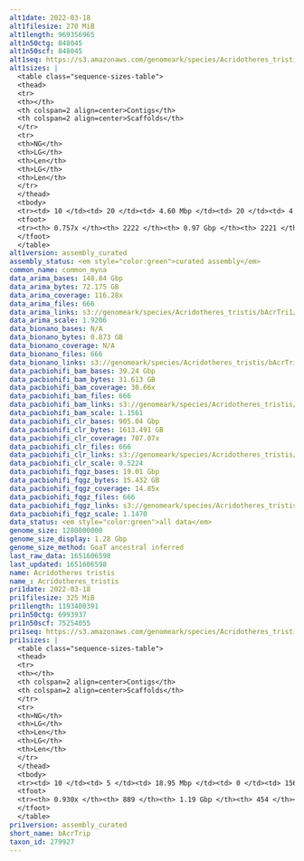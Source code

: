 ```yaml
---
alt1date: 2022-03-18
alt1filesize: 270 MiB
alt1length: 969356965
alt1n50ctg: 848045
alt1n50scf: 848045
alt1seq: https://s3.amazonaws.com/genomeark/species/Acridotheres_tristis/bAcrTri1/assembly_curated/bAcrTri1.alt.cur.20220318.fasta.gz
alt1sizes: |
  <table class="sequence-sizes-table">
  <thead>
  <tr>
  <th></th>
  <th colspan=2 align=center>Contigs</th>
  <th colspan=2 align=center>Scaffolds</th>
  </tr>
  <tr>
  <th>NG</th>
  <th>LG</th>
  <th>Len</th>
  <th>LG</th>
  <th>Len</th>
  </tr>
  </thead>
  <tbody>
  <tr><td> 10 </td><td> 20 </td><td> 4.60 Mbp </td><td> 20 </td><td> 4.60 Mbp </td></tr>  <tr><td> 20 </td><td> 57 </td><td> 2.70 Mbp </td><td> 57 </td><td> 2.70 Mbp </td></tr>  <tr><td> 30 </td><td> 112 </td><td> 1.96 Mbp </td><td> 112 </td><td> 1.96 Mbp </td></tr>  <tr><td> 40 </td><td> 193 </td><td> 1.30 Mbp </td><td> 193 </td><td> 1.30 Mbp </td></tr>  <tr style="background-color:#cccccc;"><td> 50 </td><td> 316 </td><td> 0.85 Mbp </td><td> 316 </td><td> 0.85 Mbp </td></tr>  <tr><td> 60 </td><td> 511 </td><td> 0.51 Mbp </td><td> 511 </td><td> 0.51 Mbp </td></tr>  <tr><td> 70 </td><td> 908 </td><td> 177.82 Kbp </td><td> 908 </td><td> 177.82 Kbp </td></tr>  <tr><td> 80 </td><td> 0 </td><td>  </td><td> 0 </td><td>  </td></tr>  <tr><td> 90 </td><td> 0 </td><td>  </td><td> 0 </td><td>  </td></tr>  <tr><td> 100 </td><td> 0 </td><td>  </td><td> 0 </td><td>  </td></tr>  </tbody>
  <tfoot>
  <tr><th> 0.757x </th><th> 2222 </th><th> 0.97 Gbp </th><th> 2221 </th><th> 0.97 Gbp </th></tr>
  </tfoot>
  </table>
alt1version: assembly_curated
assembly_status: <em style="color:green">curated assembly</em>
common_name: common_myna
data_arima_bases: 148.84 Gbp
data_arima_bytes: 72.175 GB
data_arima_coverage: 116.28x
data_arima_files: 666
data_arima_links: s3://genomeark/species/Acridotheres_tristis/bAcrTri1/genomic_data/arima/<br>
data_arima_scale: 1.9206
data_bionano_bases: N/A
data_bionano_bytes: 0.873 GB
data_bionano_coverage: N/A
data_bionano_files: 666
data_bionano_links: s3://genomeark/species/Acridotheres_tristis/bAcrTri1/genomic_data/bionano/<br>
data_pacbiohifi_bam_bases: 39.24 Gbp
data_pacbiohifi_bam_bytes: 31.613 GB
data_pacbiohifi_bam_coverage: 30.66x
data_pacbiohifi_bam_files: 666
data_pacbiohifi_bam_links: s3://genomeark/species/Acridotheres_tristis/bAcrTri1/genomic_data/pacbiohifi_bam/<br>
data_pacbiohifi_bam_scale: 1.1561
data_pacbiohifi_clr_bases: 905.04 Gbp
data_pacbiohifi_clr_bytes: 1613.491 GB
data_pacbiohifi_clr_coverage: 707.07x
data_pacbiohifi_clr_files: 666
data_pacbiohifi_clr_links: s3://genomeark/species/Acridotheres_tristis/bAcrTri1/genomic_data/pacbiohifi_clr/<br>
data_pacbiohifi_clr_scale: 0.5224
data_pacbiohifi_fqgz_bases: 19.01 Gbp
data_pacbiohifi_fqgz_bytes: 15.432 GB
data_pacbiohifi_fqgz_coverage: 14.85x
data_pacbiohifi_fqgz_files: 666
data_pacbiohifi_fqgz_links: s3://genomeark/species/Acridotheres_tristis/bAcrTri1/genomic_data/pacbiohifi_fqgz/<br>
data_pacbiohifi_fqgz_scale: 1.1470
data_status: <em style="color:green">all data</em>
genome_size: 1280000000
genome_size_display: 1.28 Gbp
genome_size_method: GoaT ancestral inferred
last_raw_data: 1651606598
last_updated: 1651606598
name: Acridotheres tristis
name_: Acridotheres_tristis
pri1date: 2022-03-18
pri1filesize: 325 MiB
pri1length: 1193400391
pri1n50ctg: 6993937
pri1n50scf: 75254055
pri1seq: https://s3.amazonaws.com/genomeark/species/Acridotheres_tristis/bAcrTri1/assembly_curated/bAcrTri1.pri.cur.20220318.fasta.gz
pri1sizes: |
  <table class="sequence-sizes-table">
  <thead>
  <tr>
  <th></th>
  <th colspan=2 align=center>Contigs</th>
  <th colspan=2 align=center>Scaffolds</th>
  </tr>
  <tr>
  <th>NG</th>
  <th>LG</th>
  <th>Len</th>
  <th>LG</th>
  <th>Len</th>
  </tr>
  </thead>
  <tbody>
  <tr><td> 10 </td><td> 5 </td><td> 18.95 Mbp </td><td> 0 </td><td> 156.25 Mbp </td></tr>  <tr><td> 20 </td><td> 12 </td><td> 15.06 Mbp </td><td> 1 </td><td> 118.31 Mbp </td></tr>  <tr><td> 30 </td><td> 22 </td><td> 12.76 Mbp </td><td> 2 </td><td> 117.45 Mbp </td></tr>  <tr><td> 40 </td><td> 33 </td><td> 9.62 Mbp </td><td> 4 </td><td> 77.30 Mbp </td></tr>  <tr style="background-color:#cccccc;"><td> 50 </td><td> 49 </td><td style="background-color:#88ff88;"> 6.99 Mbp </td><td> 5 </td><td style="background-color:#88ff88;"> 75.25 Mbp </td></tr>  <tr><td> 60 </td><td> 71 </td><td> 5.00 Mbp </td><td> 9 </td><td> 25.95 Mbp </td></tr>  <tr><td> 70 </td><td> 106 </td><td> 2.65 Mbp </td><td> 14 </td><td> 21.08 Mbp </td></tr>  <tr><td> 80 </td><td> 178 </td><td> 1.16 Mbp </td><td> 22 </td><td> 11.32 Mbp </td></tr>  <tr><td> 90 </td><td> 416 </td><td> 260.30 Kbp </td><td> 103 </td><td> 401.44 Kbp </td></tr>  <tr><td> 100 </td><td> 0 </td><td>  </td><td> 0 </td><td>  </td></tr>  </tbody>
  <tfoot>
  <tr><th> 0.930x </th><th> 889 </th><th> 1.19 Gbp </th><th> 454 </th><th> 1.19 Gbp </th></tr>
  </tfoot>
  </table>
pri1version: assembly_curated
short_name: bAcrTrip
taxon_id: 279927
---
```


